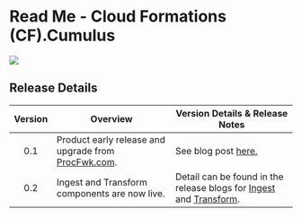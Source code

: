 # Read Me - Cloud Formations (CF).Cumulus

[ ![](https://static.wixstatic.com/media/e66568_635e25cb91f44be580ef08cd83e68c6f~mv2.jpg/v1/crop/x_480,y_506,w_5433,h_2414/fill/w_2221,h_987,al_c,q_90,usm_0.66_1.00_0.01,enc_auto/Cumulus%20Diagram.jpg) ](https://static.wixstatic.com/media/e66568_635e25cb91f44be580ef08cd83e68c6f~mv2.jpg/v1/crop/x_480,y_506,w_5433,h_2414/fill/w_2221,h_987,al_c,q_90,usm_0.66_1.00_0.01,enc_auto/Cumulus%20Diagram.jpg)

## Release Details

| Version | Overview | Version Details & Release Notes |
|:----:|--------------|--------|
| 0.1 |Product early release and upgrade from [ProcFwk.com](https://mrpaulandrew.github.io/procfwk/). | See blog post [here.](https://mrpaulandrew.com/2024/01/07/procfwk-is-getting-an-upgrade-to-cf-cumulus/)  |
| 0.2 |Ingest and Transform components are now live. | Detail can be found in the release blogs for [Ingest](https://www.cloudformations.org/post/introducing-cf-cumulus-ingest) and [Transform](https://www.cloudformations.org/post/launching-cf-cumulus-transform). |
